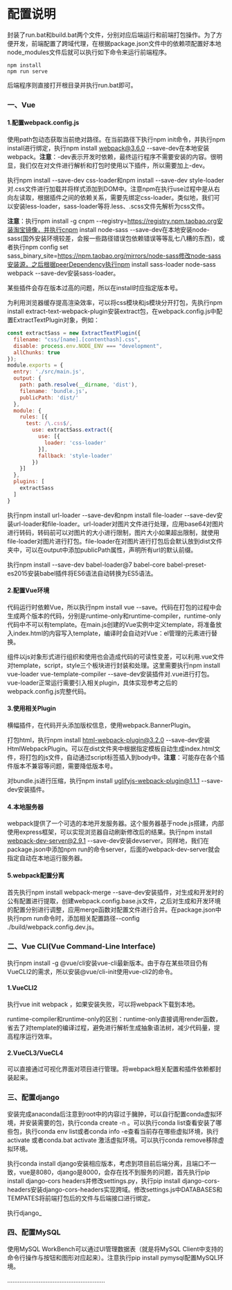 # 配置说明

封装了run.bat和build.bat两个文件，分别对应后端运行和前端打包操作。为了方便开发，前端配置了跨域代理，在根据package.json文件中的依赖项配置好本地node_modules文件后就可以执行如下命令来运行前端程序。

```shell
npm install
npm run serve
```

后端程序则直接打开根目录并执行run.bat即可。

### 一、Vue

#### 1.配置webpack.config.js

使用path包动态获取当前绝对路径。在当前路径下执行npm init命令，并执行npm install进行绑定，执行npm install webpack@3.6.0 --save-dev在本地安装webpack。**注意**：-dev表示开发时依赖，最终运行程序不需要安装的内容。很明显，我们仅在对文件进行解析和打包时使用以下插件，所以需要加上-dev。

执行npm install --save-dev css-loader和npm install --save-dev style-loader对.css文件进行加载并将样式添加到DOM中。注意npm在执行use过程中是从右向左读取，根据插件之间的依赖关系，需要先绑定css-loader。类似地，我们可以安装less-loader，sass-loader等将.less、.scss文件先解析为css文件。

**注意**：执行npm install -g cnpm --registry=https://registry.npm.taobao.org安装淘宝镜像，并执行cnpm install node-sass --save-dev在本地安装node-sass(国外安装环境较差，会报一些路径错误包依赖错误等等乱七八糟的东西)，或者执行npm config set sass_binary_site=https://npm.taobao.org/mirrors/node-sass修改node-sass安装源，之后根据peerDependency执行npm install sass-loader node-sass webpack --save-dev安装sass-loader。

某些插件会存在版本过高的问题，所以在install时应指定版本号。

为利用浏览器缓存提高渲染效率，可以将css模块和js模块分开打包，先执行npm install extract-text-webpack-plugin安装extract包，在webpack.config.js中配置ExtractTextPlugin对象，例如：

```js
const extractSass = new ExtractTextPlugin({
  filename: "css/[name].[contenthash].css",
  disable: process.env.NODE_ENV === "development",
  allChunks: true
});
module.exports = {
  entry: './src/main.js',
  output: {
    path: path.resolve(__dirname, 'dist'),
    filename: 'bundle.js'，
    publicPath: 'dist/'
  },
  module: {
  	rules: [{
	  test: /\.css$/,
        use: extractSass.extract({
          use: [{
            loader: 'css-loader'
          }],
          fallback: 'style-loader'
        }) 
    }]
  },
  plugins: [
    extractSass
  ]
}
```

执行npm install url-loader --save-dev和npm install file-loader --save-dev安装url-loader和file-loader。url-loader对图片文件进行处理，应用base64对图片进行转码，转码前可以对图片的大小进行限制，图片大小如果超出限制，就使用file-loader对图片进行打包。file-loader在对图片进行打包后会默认放到dist文件夹中，可以在output中添加publicPath属性，声明所有url的默认前缀。

执行npm install --save-dev babel-loader@7 babel-core babel-preset-es2015安装babel插件将ES6语法自动转换为ES5语法。

#### 2.配置Vue环境

代码运行时依赖Vue，所以执行npm install vue --save。代码在打包的过程中会生成两个版本的代码，分别是runtime-only和runtime-compiler，runtime-only代码中不可以有template。在main.js创建的Vue实例中定义template，将准备放入index.html的内容写入template，编译时会自动对Vue：el管理的元素进行替换。

组件以js对象形式进行组织和使用也会造成代码的可读性变差，可以利用.vue文件对template，script，style三个板块进行封装和处理。这里需要执行npm install vue-loader vue-template-compiler --save-dev安装插件对.vue进行打包。vue-loader正常运行需要引入相关plugin，具体实现参考之后的webpack.config.js完整代码。

#### 3.使用相关Plugin

横幅插件，在代码开头添加版权信息，使用webpack.BannerPlugin。

打包html，执行npm install html-webpack-plugin@3.2.0 --save-dev安装HtmlWebpackPlugin。可以在dist文件夹中根据指定模板自动生成index.html文件，将打包的js文件，自动通过script标签插入到body中。**注意**：可能存在各个插件版本不兼容等问题，需要降低版本号。

对bundle.js进行压缩，执行npm install uglifyjs-webpack-plugin@1.1.1 --save-dev安装插件。

#### 4.本地服务器

webpack提供了一个可选的本地开发服务器。这个服务器基于node.js搭建，内部使用express框架，可以实现浏览器自动刷新修改后的结果。执行npm install webpack-dev-server@2.9.1 --save-dev安装devserver。同样地，我们在package.json中添加npm run的命令server，后面的webpack-dev-server就会指定自动在本地运行服务器。

#### 5.webpack配置分离

首先执行npm install webpack-merge --save-dev安装插件，对生成和开发时的公有配置进行提取，创建webpack.config.base.js文件，之后对生成和开发环境的配置分别进行调整，应用merge函数对配置文件进行合并。在package.json中执行npm run命令时，添加相关配置路径--config ./build/webpack.config.dev.js。

### 二、Vue CLI(Vue Command-Line Interface)

执行npm install -g @vue/cli安装vue-cli最新版本。由于存在某些项目仍有VueCLI2的需求，所以安装@vue/cli-init使用vue-cli2的命令。

#### 1.VueCLI2

执行vue init webpack <project name>，如果安装失败，可以将webpack下载到本地。

runtime-compiler和runtime-only的区别：runtime-only直接调用render函数，省去了对template的编译过程，避免进行解析生成抽象语法树，减少代码量，提高程序运行效率。

#### 2.VueCL3/VueCL4

可以直接通过可视化界面对项目进行管理。将webpack相关配置和插件依赖都封装起来。

### 三、配置django

安装完成anaconda后注意到root中的内容过于臃肿，可以自行配置conda虚拟环境，并安装需要的包，执行conda create -n <name>。可以执行conda list查看安装了哪些包，执行conda env list或者conda info -e查看当前存在哪些虚拟环境，执行activate <name>或者conda.bat activate <name>激活虚拟环境。可以执行conda remove移除虚拟环境。

执行conda install django安装相应版本，考虑到项目前后端分离，且端口不一致，vue是8080，django是8000，会存在找不到服务的问题，首先执行pip install django-cors headers并修改settings.py，执行pip install django-cors-headers安装django-cors-headers实现跨域。修改settings.js中DATABASES和TEMPATES将前端打包后的文件与后端接口进行绑定。

执行django_

### 四、配置MySQL

使用MySQL WorkBench可以通过UI管理数据表（就是将MySQL Client中支持的命令行操作与按钮和图形对应起来）。注意执行pip install pymysql配置MySQL环境。

........................................................
